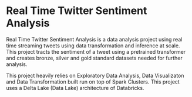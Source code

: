 # Real Time Twitter Sentiment Analysis 

Real Time Twitter Sentiment Analysis is a data analysis project using real time streaming tweets using data transformation and inference at scale. This project tracts the sentiment of a tweet using a pretrained transformer and creates bronze, silver and gold standard datasets needed for further analysis. 

This project heavily relies on Exploratory Data Analysis, Data Visualizaton and Data Transformation built run on top of Spark Clusters. This project uses a  Delta Lake (Data Lake) architecture of Databricks.
